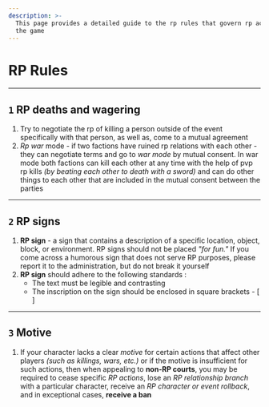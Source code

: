 ```yaml
---
description: >-
  This page provides a detailed guide to the rp rules that govern rp actions in
  the game
---
```


# RP Rules

***

## &#x20;`1`  RP deaths and wagering

1. Try to negotiate the rp of killing a person outside of the event specifically with that person, as well as, come to a mutual agreement
2. _Rp war_ mode - if two factions have ruined rp relations with each other - they can negotiate terms and go to _war mode_ by mutual consent. In war mode both factions can kill each other at any time with the help of pvp rp kills _(by beating each other to death with a sword)_ and can do other things to each other that are included in the mutual consent between the parties

***

## &#x20;`2`  RP signs

1. **RP sign** - a sign that contains a description of a specific location, object, block, or environment. RP signs should not be placed _"for fun."_ If you come across a humorous sign that does not serve RP purposes, please report it to the administration, but do not break it yourself
2. **RP sign** should adhere to the following standards :
   * The text must be legible and contrasting
   * The inscription on the sign should be enclosed in square brackets - \[ ]

***

## &#x20;`3`  Motive

1. If your character lacks a clear _motive_ for certain actions that affect other players _(such as killings, wars, etc.)_ or if the motive is insufficient for such actions, then when appealing to **non-RP ᠌courts**, you may be required to cease specific _RP_ _actions_, lose an _RP relationship branch_ with a particular character, receive an _RP character or event rollback_, and in exceptional cases, **receive a ban**
